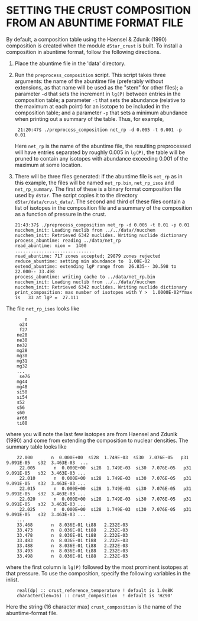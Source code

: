 SETTING THE CRUST COMPOSITION FROM AN ABUNTIME FORMAT FILE
==========================================================

By default, a composition table using the Haensel & Zdunik (1990) composition is created when the module `dStar_crust` is built. To install a composition in abuntime format, follow the following directions.

1. Place the abuntime file in the 'data' directory.
2. Run the `preprocess_composition` script. This script takes three arguments: the name of the abuntime file (preferably without extensions, as that name will be used as the "stem" for other files); a parameter `-d` that sets the increment in `lg(P)` between entries in the composition table; a parameter `-t` that sets the abundance (relative to the maximum at each point) for an isotope to be included in the composition table; and a parameter `-p` that sets a minimum abundance when printing out a summary of the table. Thus, for example,

        21:20:47$ ./preprocess_composition net_rp -d 0.005 -t 0.001 -p 0.01

    Here `net_rp` is the name of the abuntime file, the resulting preprocessed will have entries separated by roughly 0.005 in `lg(P)`, the table will be pruned to contain any isotopes with abundance exceeding 0.001 of the maximum at some location.
    
3.  There will be three files generated: if the abuntime file is `net_rp` as in this example, the files will be named `net_rp.bin`, `net_rp_isos` and `net_rp_summary`. The first of these is a binary format composition file used by `dStar`. The script copies it to the directory `dStar/data/crust_data/`. The second and third of these files contain a list of isotopes in the composition file and a summary of the composition as a function of pressure in the crust.

        21:43:37$ ./preprocess_composition net_rp -d 0.005 -t 0.01 -p 0.01
        nucchem_init: Loading nuclib from ../../data//nucchem
        nucchem_init: Retrieved 6342 nuclides. Writing nuclide dictionary
        process_abuntime: reading ../data/net_rp
        read_abuntime: nion =  1400
        ..............................
        read_abuntime: 717 zones accepted; 29879 zones rejected
        reduce_abuntime: setting min abundance to  1.00E-02
        extend_abuntime: extending lgP range from  26.835-- 30.598 to  22.000-- 33.498
        process_abuntime: writing cache to ../data/net_rp.bin
        nucchem_init: Loading nuclib from ../../data//nucchem
        nucchem_init: Retrieved 6342 nuclides. Writing nuclide dictionary
        print_composition: max number of isotopes with Y >  1.0000E-02*Ymax is   33 at lgP =  27.111
        
The file `net_rp_isos` looks like

           n
         o24
         f27
        ne28
        ne30
        ne32
        mg28
        mg30
        mg31
        mg32
        ...
         se76
        mg44 
        mg48 
        si50 
        si54 
        s52  
        s56  
        s60  
        ar66 
        ti88 
        
where you will note the last few isotopes are from Haensel and Zdunik (1990) and come from extending the composition to nuclear densities.  The summary table looks like

        22.000       n  0.000E+00  si28  1.749E-03  si30  7.076E-05   p31  9.091E-05   s32  3.463E-03  ...
         22.005       n  0.000E+00  si28  1.749E-03  si30  7.076E-05   p31  9.091E-05   s32  3.463E-03 ...
         22.010       n  0.000E+00  si28  1.749E-03  si30  7.076E-05   p31  9.091E-05   s32  3.463E-03 ...
         22.015       n  0.000E+00  si28  1.749E-03  si30  7.076E-05   p31  9.091E-05   s32  3.463E-03 ...
         22.020       n  0.000E+00  si28  1.749E-03  si30  7.076E-05   p31  9.091E-05   s32  3.463E-03 ...
         22.025       n  0.000E+00  si28  1.749E-03  si30  7.076E-05   p31  9.091E-05   s32  3.463E-03 ...
        ...
        33.468       n  8.036E-01 ti88   2.232E-03
        33.473       n  8.036E-01 ti88   2.232E-03
        33.478       n  8.036E-01 ti88   2.232E-03
        33.483       n  8.036E-01 ti88   2.232E-03
        33.488       n  8.036E-01 ti88   2.232E-03
        33.493       n  8.036E-01 ti88   2.232E-03
        33.498       n  8.036E-01 ti88   2.232E-03
        
where the first column is `lg(P)` followed by the most prominent isotopes at that pressure. To use the composition, specify the following variables in the inlist.

        real(dp) :: crust_reference_temperature ! default is 1.0e8K
        character(len=16) :: crust_composition  ! default is 'HZ90'
        
Here the string (16 character max) `crust_composition` is the name of the abuntime-format file.


